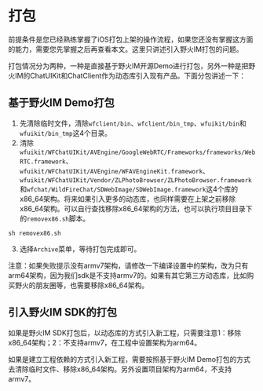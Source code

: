 # 打包
前提条件是您已经熟练掌握了iOS打包上架的操作流程，如果您还没有掌握这方面的能力，需要您先掌握之后再查看本文。这里只讲述引入野火IM打包的问题。

打包情况分为两种，一种是直接基于野火IM开源Demo进行打包，另外一种是把野火IM的ChatUIKit和ChatClient作为动态库引入现有产品。下面分包讲述一下：

## 基于野火IM Demo打包
1. 先清除临时文件，清除```wfclient/bin```、```wfclient/bin_tmp```、```wfuikit/bin```和```wfuikit/bin_tmp```这4个目录。
2. 清除```wfuikit/WFChatUIKit/AVEngine/GoogleWebRTC/Frameworks/frameworks/WebRTC.framework```、```wfuikit/WFChatUIKit/AVEngine/WFAVEngineKit.framework```、```wfuikit/WFChatUIKit/Vendor/ZLPhotoBrowser/ZLPhotoBrowser.framework```和```wfchat/WildFireChat/SDWebImage/SDWebImage.framework```这4个库的x86_64架构。将来如果引入更多的动态库，也同样需要在上架之前移除x86_64架构。可以自行查找移除x86_64架构的方法，也可以执行项目目录下的```removex86.sh```脚本。
```
sh removex86.sh
```
3. 选择```Archive```菜单，等待打包完成即可。

注意：如果失败提示没有armv7架构，请修改一下编译设置中的架构，改为只有arm64架构，因为我们sdk是不支持armv7的。如果有其它第三方动态库，比如购买野火的朋友圈等，也需要移除x86_64架构。

## 引入野火IM SDK的打包
如果是野火IM SDK打包后，以动态库的方式引入新工程，只需要注意1：移除x86_64架构；2：不支持armv7，在工程中设置架构为arm64。

如果是建立工程依赖的方式引入新工程，需要按照基于野火IM Demo打包的方式去清除临时文件、移除x86_64架构。另外设置项目架构为arm64，不支持armv7。
